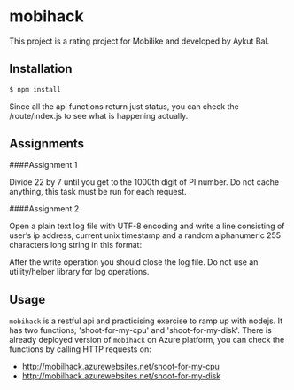 mobihack
========

This project is a rating project for Mobilike and developed by Aykut Bal.

## Installation

```bash
$ npm install 
```
Since all the api functions return just status, you can check the /route/index.js to see what is happening actually.

## Assignments

####Assignment 1

Divide 22 by 7 until you get to the 1000th digit of PI number. Do not cache anything, this task must be run for each request.

####Assignment 2

Open a plain text log file with UTF-8 encoding and write a line consisting of user’s ip address, current unix timestamp and a random alphanumeric 255 characters long string in this format:

[USER_IP_ADDRESS]::[TIMESTAMP]::[RANDOM_STRING]

After the write operation you should close the log file.
Do not use an utility/helper library for log operations.

## Usage

`mobihack` is a restful api and practicising exercise to ramp up with nodejs. It has two functions; 'shoot-for-my-cpu' and 'shoot-for-my-disk'. There is already deployed version of `mobihack` on Azure platform, you can check the functions by calling HTTP requests on:
  - http://mobilhack.azurewebsites.net/shoot-for-my-cpu
  - http://mobilhack.azurewebsites.net/shoot-for-my-disk

